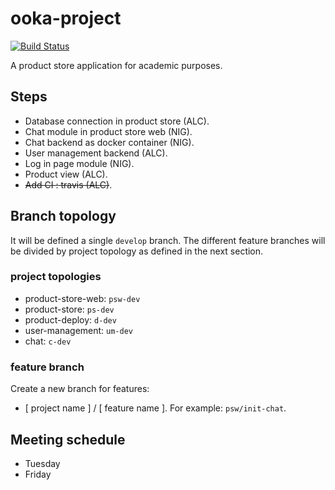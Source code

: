 # ooka-project

[![Build Status](https://api.travis-ci.org/aleics/ooka-project.svg?branch=develop)](https://travis-ci.org/aleics/chatter)

A product store application for academic purposes.

## Steps
 - Database connection in product store (ALC).
 - Chat module in product store web (NIG).
 - Chat backend as docker container (NIG).
 - User management backend (ALC).
 - Log in page module (NIG).
 - Product view (ALC).
 - ~~Add CI : travis (ALC)~~.

 ## Branch topology
 It will be defined a single `develop` branch. The different feature branches will be divided by project topology as defined in the next section.

### project topologies
 - product-store-web: `psw-dev`
 - product-store: `ps-dev`
 - product-deploy: `d-dev`
 - user-management: `um-dev`
 - chat: `c-dev`

### feature branch
 Create a new branch for features:
 - [ project name ] / [ feature name ]. For example: `psw/init-chat`.

 ## Meeting schedule
 - Tuesday
 - Friday
